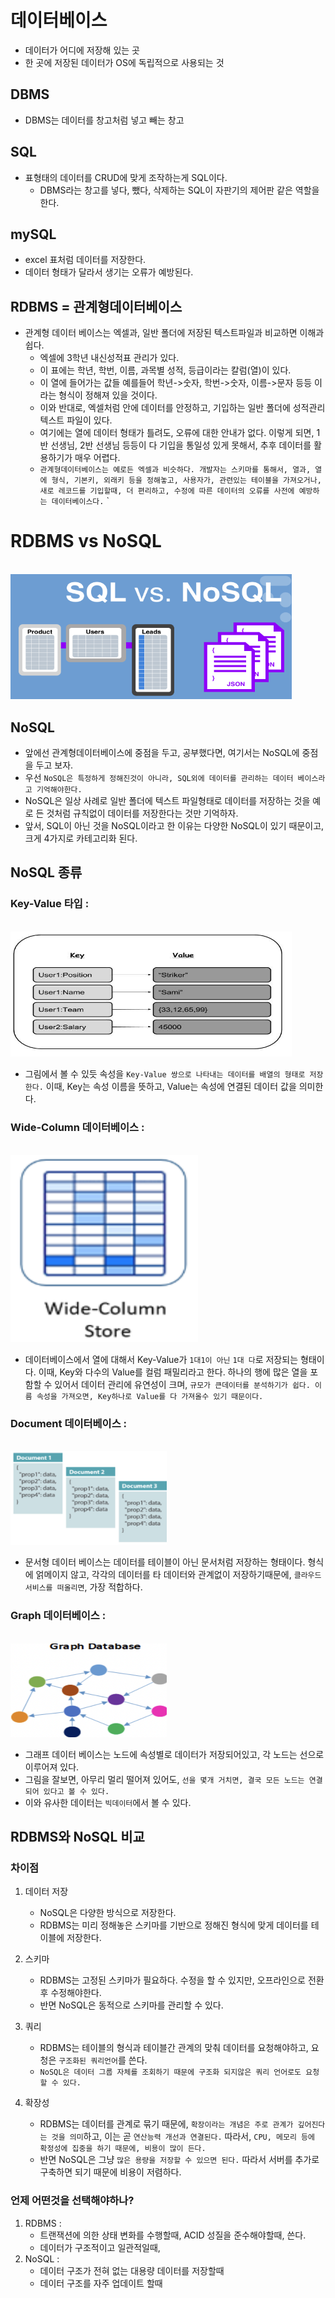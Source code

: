 # 데이터베이스
- 데이터가 어디에 저장해 있는 곳
- 한 곳에 저장된 데이터가 OS에 독립적으로 사용되는 것

## DBMS
- DBMS는 데이터를 창고처럼 넣고 빼는 창고

## SQL
- 표형태의 데이터를 CRUD에 맞게 조작하는게 SQL이다.
    - DBMS라는 창고를 넣다, 뺐다, 삭제하는 SQL이 자판기의 제어판 같은 역할을 한다.

## mySQL
- excel 표처럼 데이터를 저장한다.
- 데이터 형태가 달라서 생기는 오류가 예방된다.

## RDBMS = 관계형데이터베이스
- 관계형 데이터 베이스는 엑셀과, 일반 폴더에 저장된 텍스트파일과 비교하면 이해과 쉽다.
    - 엑셀에 3학년 내신성적표 관리가 있다.
    - 이 표에는 학년, 학번, 이름, 과목별 성적, 등급이라는 칼럼(열)이 있다.
    - 이 열에 들어가는 값들 예를들어 학년->숫자, 학번->숫자, 이름->문자 등등 이라는 형식이 정해져 있을 것이다.
    - 이와 반대로, 엑셀처럼 안에 데이터를 안정하고, 기입하는 일반 폴더에 성적관리 텍스트 파일이 있다.
    - 여기에는 열에 데이터 형태가 틀려도, 오류에 대한 안내가 없다. 이렇게 되면, 1반 선생님, 2반 선생님 등등이 다 기입을 통일성 있게 못해서, 추후 데이터를 활용하기가 매우 어렵다.
    - `관계형데이터베이스는 예로든 엑셀과 비슷하다. 개발자는 스키마를 통해서, 열과, 열에 형식, 기본키, 외래키 등을 정해놓고, 사용자가, 관련있는 테이블을 가져오거나, 새로 레코드를 기입할때, 더 편리하고, 수정에 따른 데이터의 오류를 사전에 예방하는 데이터베이스다.`
`
# RDBMS vs NoSQL
<br><img src="img/rdbms.png" width="450px" height="200px"></img><br/>

## NoSQL

- 앞에선 관계형데이터베이스에 중점을 두고, 공부했다면, 여기서는 NoSQL에 중점을 두고 보자.
- 우선 `NoSQL은 특정하게 정해진것이 아니라, SQL외에 데이터를 관리하는 데이터 베이스라고 기억해야한다.`
- NoSQL은 일상 사례로 일반 폴더에 텍스트 파일형태로 데이터를 저장하는 것을 예로 든 것처럼 규칙없이 데이터를 저장한다는 것만 기억하자.
- 앞서, SQL이 아닌 것을 NoSQL이라고 한 이유는 다양한 NoSQL이 있기 때문이고, 크게 4가지로 카테고리화 된다.

## NoSQL 종류
### Key-Value 타입 : 
<br><img src="img/key.pbm" width="450px" height="200px"></img><br/>

- 그림에서 볼 수 있듯 속성을 `Key-Value 쌍으로 나타내는 데이터를 배열의 형태로 저장한다.` 이때, Key는 속성 이름을 뜻하고, Value는 속성에 연결된 데이터 값을 의미한다.

### Wide-Column 데이터베이스 : 
<br><img src="img/wide1.png" width="300px" height="300px"></img><br/>
- 데이터베이스에서 열에 대해서 Key-Value가 `1대1이 아닌` `1대 다`로 저장되는 형태이다. 이때, Key와 다수의 Value를 컬럼 패밀리라고 한다. 하나의 행에 많은 열을 포함할 수 있어서 데이터 관리에 유연성이 크며, `규모가 큰데이터를 분석하기가 쉽다. 이름 속성을 가져오면, Key하나로 Value를 다 가져올수 있기 때문이다.`

### Document 데이터베이스 :
<br><img src="img/docu.png" width="250px" height="150px"></img><br/>
- 문서형 데이터 베이스는 데이터를 테이블이 아닌 문서처럼 저장하는 형태이다. 형식에 얽메이지 않고, 각각의 데이터를 타 데이터와 관계없이 저장하기때문에, `클라우드 서비스를 떠올리면`, 가장 적합하다.

### Graph 데이터베이스 : 
<br><img src="img/graph.png" width="250px" height="150px"></img><br/>
- 그래프 데이터 베이스는 노드에 속성별로 데이터가 저장되어있고, 각 노드는 선으로 이루어져 있다.
- 그림을 잘보면, 아무리 멀리 떨어져 있어도, `선을 몇개 거치면, 결국 모든 노드는 연결되어 있다고 볼 수 있다.`
- 이와 유사한 데이터는 `빅데이터`에서 볼 수 있다.

## RDBMS와 NoSQL 비교

### 차이점
1. 데이터 저장
    - NoSQL은 다양한 방식으로 저장한다.
    - RDBMS는 미리 정해놓은 스키마를 기반으로 정해진 형식에 맞게 데이터를 테이블에 저장한다.

2. 스키마 
    - RDBMS는 고정된 스키마가 필요하다. 수정을 할 수 있지만, 오프라인으로 전환 후 수정해야한다.
    - 반면 NoSQL은 동적으로 스키마를 관리할 수 있다.

3. 쿼리
    - RDBMS는 테이블의 형식과 테이블간 관계의 맞춰 데이터를 요청해야하고, 요청은 `구조화된 쿼리언어`를 쓴다.
    - `NoSQL은 데이터 그룹 자체를 조회하기 때문에 구조화 되지않은 쿼리 언어로도 요청할 수 있다.`

4. 확장성
    - RDBMS는 데이터를 관계로 묶기 때문에, `확장이라는 개념은 주로 관계가 깊어진다는 것을 의미`하고, 이는 곧 `연산능력 개선과 연결된다.` 따라서, `CPU, 메모리 등에 확정성에 집중을 하기 때문에, 비용이 많이 든다.`
    - 반면 NoSQL은 그냥 `많은 용량을 저장할 수 있으면 된다.` 따라서 서버를 추가로 구축하면 되기 때문에 비용이 저렴하다.

### 언제 어떤것을 선택해야하나?
1. RDBMS : 
    - 트랜잭션에 의한 상태 변화를 수행할때, ACID 성질을 준수해야할때, 쓴다.
    - 데이터가 구조적이고 일관적일때,
2. NoSQL : 
    - 데이터 구조가 전혀 없는 대용량 데이터를 저장할때
    - 데이터 구조를 자주 업데이트 할때
